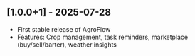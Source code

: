 ## [1.0.0+1] - 2025-07-28
- First stable release of AgroFlow 
- Features: Crop management, task reminders, marketplace (buy/sell/barter), weather insights
